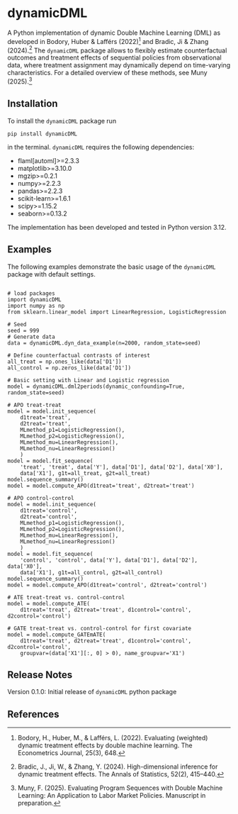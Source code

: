 # dynamicDML
A Python implementation of dynamic Double Machine Learning (DML) as
developed in Bodory, Huber & Lafférs (2022)[^Bodory3] and Bradic, Ji & Zhang
(2024).[^Bradic3]
The `dynamicDML` package allows to flexibly estimate counterfactual outcomes
and treatment effects of sequential policies from observational data, where
treatment assignment may dynamically depend on time-varying characteristics.
For a detailed overview of these methods, see Muny (2025).[^Muny3]

Installation
----------------------------
To install the `dynamicDML` package run
```
pip install dynamicDML
```
in the terminal. `dynamicDML` requires the following dependencies:

* flaml[automl]>=2.3.3
* matplotlib>=3.10.0
* mgzip>=0.2.1
* numpy>=2.2.3
* pandas>=2.2.3
* scikit-learn>=1.6.1
* scipy>=1.15.2
* seaborn>=0.13.2

The implementation has been developed and tested in Python version 3.12.

Examples
----------------------------

The following examples demonstrate the basic usage of the `dynamicDML`
package with default settings.
```

# load packages
import dynamicDML
import numpy as np
from sklearn.linear_model import LinearRegression, LogisticRegression

# Seed
seed = 999
# Generate data
data = dynamicDML.dyn_data_example(n=2000, random_state=seed)

# Define counterfactual contrasts of interest
all_treat = np.ones_like(data['D1'])
all_control = np.zeros_like(data['D1'])

# Basic setting with Linear and Logistic regression
model = dynamicDML.dml2periods(dynamic_confounding=True, random_state=seed)

# APO treat-treat
model = model.init_sequence(
    d1treat='treat',
    d2treat='treat',
    MLmethod_p1=LogisticRegression(),
    MLmethod_p2=LogisticRegression(),
    MLmethod_mu=LinearRegression(),
    MLmethod_nu=LinearRegression()
    )
model = model.fit_sequence(
    'treat', 'treat', data['Y'], data['D1'], data['D2'], data['X0'],
    data['X1'], g1t=all_treat, g2t=all_treat)
model.sequence_summary()
model = model.compute_APO(d1treat='treat', d2treat='treat')

# APO control-control
model = model.init_sequence(
    d1treat='control',
    d2treat='control',
    MLmethod_p1=LogisticRegression(),
    MLmethod_p2=LogisticRegression(),
    MLmethod_mu=LinearRegression(),
    MLmethod_nu=LinearRegression()
    )
model = model.fit_sequence(
    'control', 'control', data['Y'], data['D1'], data['D2'], data['X0'],
    data['X1'], g1t=all_control, g2t=all_control)
model.sequence_summary()
model = model.compute_APO(d1treat='control', d2treat='control')

# ATE treat-treat vs. control-control
model = model.compute_ATE(
    d1treat='treat', d2treat='treat', d1control='control', d2control='control')

# GATE treat-treat vs. control-control for first covariate
model = model.compute_GATEmATE(
    d1treat='treat', d2treat='treat', d1control='control', d2control='control',
    groupvar=(data['X1'][:, 0] > 0), name_groupvar='X1')
```

Release Notes
----------------------------
Version 0.1.0: Initial release of `dynamicDML` python package

References
----------------------------
[^Bodory3]:
    Bodory, H., Huber, M., & Lafférs, L. (2022). Evaluating (weighted) dynamic
    treatment effects by double machine learning. The Econometrics Journal,
    25(3), 648.
[^Bradic3]:
    Bradic, J., Ji, W., & Zhang, Y. (2024). High-dimensional inference for
    dynamic treatment effects. The Annals of Statistics, 52(2), 415–440.
[^Muny3]:
    Muny, F. (2025). Evaluating Program Sequences with Double Machine Learning:
    An Application to Labor Market Policies. Manuscript in preparation.
